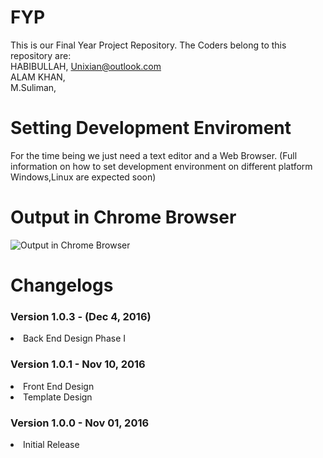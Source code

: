 # FYP
This is our Final Year Project Repository.
The Coders belong to this repository are: <br/>
HABIBULLAH, Unixian@outlook.com  <br/>
ALAM KHAN,   <br/> 
M.Suliman,  <br/>
# Setting Development Enviroment
 For the time being we just need a text editor and a Web Browser.
 (Full information on how to set development environment on different platform Windows,Linux are expected soon)
# Output in Chrome Browser
![Output in Chrome Browser](http://funkyimg.com/i/2kcEw.png "Output in Chrome Browser")



# Changelogs
<h3> Version 1.0.3 -  (Dec 4, 2016) </h3>
  <ui>
        <li> Back End Design Phase I </li>
  </ui>

<h3> Version 1.0.1 - Nov 10, 2016 </h3>
  <ui>
        <li> Front End Design </li>
        <li> Template Design </li>    
  </ui>

<h3> Version 1.0.0 - Nov 01, 2016 </h3>
  <ui>
        <li> Initial Release </li>    
  </ui> 




